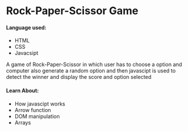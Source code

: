 <!DOCTYPE html>
<html>
  <head>
  </head>
  <body>
    <h1> Rock-Paper-Scissor Game</h1>
    <h4> Language used: </h4>
    <ul>
      <li> HTML </li>
      <li> CSS </li>
      <li> Javacsipt </li>
    </ul>
    <p> A game of Rock-Paper-Scissor in which user has to choose a option and computer also generate a random option and then javascipt is used to detect the winner and display the score and option selected</p>
    <h4> Learn About: </h4>
    <ul>
      <li> How javascipt works </li>
      <li> Arrow function </li>
      <li> DOM manipulation </li>
      <li> Arrays </li>
    </ul>
  </body>
</html>
